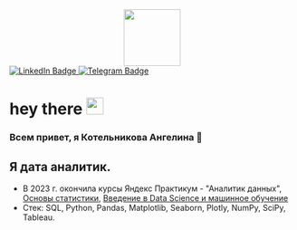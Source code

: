 <div id="header" align="center">
  <img src="https://media1.giphy.com/media/v1.Y2lkPTc5MGI3NjExM2hhZGY5Z29uYmtmcnJrNjA0cTAxa3lzY2E4Zm4zaHRmemd3ZXhnNSZlcD12MV9pbnRlcm5hbF9naWZfYnlfaWQmY3Q9cw/HN6GLlUsMvue652b2w/giphy.gif" width="100"/>
</div>

<div id="badges">
  <a href="www.linkedin.com/in/angelina-kotelnikova-602275148">
    <img src="https://img.shields.io/badge/LinkedIn-blue?style=for-the-badge&logo=linkedin&logoColor=white" alt="LinkedIn Badge"/>
  </a>
  <a href="https://t.me/AngLucky">
    <img src="https://img.shields.io/badge/Telegram-blue?logo=telegram&logoColor=white&style=for-the-badge" alt="Telegram Badge"/>
  </a>
</div>

<img src="https://komarev.com/ghpvc/?username=ang-lucky&style=flat-square&color=blue" alt=""/>

<h1>
  hey there
  <img src="https://media.giphy.com/media/hvRJCLFzcasrR4ia7z/giphy.gif" width="30px"/>
</h1>



### Всем привет, я Котельникова Ангелина 👋

## Я дата аналитик. 

- В 2023 г. окончила курсы Яндекс Практикум - "Аналитик данных", [Основы статистики](https://stepik.org/cert/2052054), [Введение в Data Science и машинное обучение](https://stepik.org/cert/2132243) 
- Стек: SQL, Python, Pandas, Matplotlib, Seaborn, Plotly, NumPy, SciPy, Tableau. 


